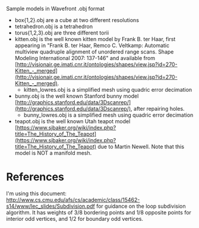 Sample models in Wavefront .obj format

* box{1,2}.obj are a cube at two different resolutions
* tetrahedron.obj is a tetrahedron
* torus{1,2,3}.obj are three different torii
* kitten.obj is the well known kitten model by Frank B. ter Haar, first appearing in "Frank B. ter Haar, Remco C. Veltkamp:
Automatic multiview quadruple alignment of unordered range scans. Shape Modeling International 2007: 137-146" and available from [http://visionair.ge.imati.cnr.it/ontologies/shapes/view.jsp?id=270-Kitten_-_merged](http://visionair.ge.imati.cnr.it/ontologies/shapes/view.jsp?id=270-Kitten_-_merged).
    * kitten_lowres.obj is a simplified mesh using quadric error decimation 
* bunny.obj is the well known Stanford bunny model [http://graphics.stanford.edu/data/3Dscanrep/](http://graphics.stanford.edu/data/3Dscanrep/), after repairing holes.  
    * bunny_lowres.obj is a simplified mesh using quadric error decimation
* teapot.obj is the well known Utah teapot model [https://www.sjbaker.org/wiki/index.php?title=The_History_of_The_Teapot](https://www.sjbaker.org/wiki/index.php?title=The_History_of_The_Teapot) due to Martin Newell.  Note that this model is NOT a manifold mesh.

# References

I'm using this document: http://www.cs.cmu.edu/afs/cs/academic/class/15462-s14/www/lec_slides/Subdivision.pdf for guidance on the loop subdivision algorithm. It has weights of 3/8 bordering points and 1/8 opposite points for interior odd vertices, and 1/2 for boundary odd vertices.